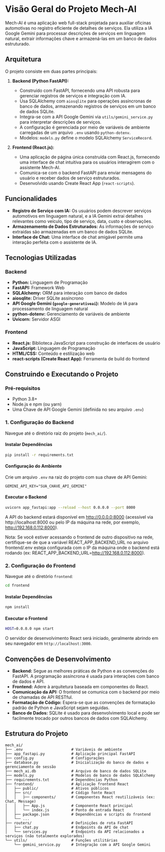 # Visão Geral do Projeto Mech-AI

Mech-AI é uma aplicação web full-stack projetada para auxiliar oficinas automotivas no registro eficiente de detalhes de serviços. Ela utiliza a IA Google Gemini para processar descrições de serviços em linguagem natural, extrair informações chave e armazená-las em um banco de dados estruturado.

## Arquitetura

O projeto consiste em duas partes principais:

1.  **Backend (Python FastAPI):**
    *   Construído com FastAPI, fornecendo uma API robusta para gerenciar registros de serviços e integração com IA.
    *   Usa SQLAlchemy com `aiosqlite` para operações assíncronas de banco de dados, armazenando registros de serviços em um banco de dados SQLite.
    *   Integra-se com a API Google Gemini via `utils/gemini_service.py` para interpretar descrições de serviços.
    *   A configuração é gerenciada por meio de variáveis de ambiente carregadas de um arquivo `.env` usando `python-dotenv`.
    *   Modelos: `models.py` define o modelo SQLAlchemy `ServiceRecord`.

2.  **Frontend (React.js):**
    *   Uma aplicação de página única construída com React.js, fornecendo uma interface de chat intuitiva para os usuários interagirem com o assistente Mech-AI.
    *   Comunica-se com o backend FastAPI para enviar mensagens do usuário e receber dados de serviço estruturados.
    *   Desenvolvido usando Create React App (`react-scripts`).

## Funcionalidades

*   **Registro de Serviço com IA:** Os usuários podem descrever serviços automotivos em linguagem natural, e a IA Gemini extrai detalhes relevantes como veículo, tipo de serviço, data, custo e observações.
*   **Armazenamento de Dados Estruturados:** As informações de serviço extraídas são armazenadas em um banco de dados SQLite.
*   **Interface de Chat:** Uma interface de chat amigável permite uma interação perfeita com o assistente de IA.

## Tecnologias Utilizadas

### Backend

*   **Python:** Linguagem de Programação
*   **FastAPI:** Framework Web
*   **SQLAlchemy:** ORM para interação com banco de dados
*   **aiosqlite:** Driver SQLite assíncrono
*   **API Google Gemini (`google-generativeai`):** Modelo de IA para processamento de linguagem natural
*   **python-dotenv:** Gerenciamento de variáveis de ambiente
*   **Uvicorn:** Servidor ASGI

### Frontend

*   **React.js:** Biblioteca JavaScript para construção de interfaces de usuário
*   **JavaScript:** Linguagem de Programação
*   **HTML/CSS:** Conteúdo e estilização web
*   **react-scripts (Create React App):** Ferramenta de build do frontend

## Construindo e Executando o Projeto

### Pré-requisitos

*   Python 3.8+
*   Node.js e npm (ou yarn)
*   Uma Chave de API Google Gemini (definida no seu arquivo `.env`)

### 1. Configuração do Backend

Navegue até o diretório raiz do projeto (`mech_ai/`).

#### Instalar Dependências

```bash
pip install -r requirements.txt
```

#### Configuração do Ambiente

Crie um arquivo `.env` na raiz do projeto com sua chave de API Gemini:

```
GEMINI_API_KEY="SUA_CHAVE_API_GEMINI"
```

#### Executar o Backend

```bash
uvicorn app_fastapi:app --reload --host 0.0.0.0 --port 8000
```

A API do backend estará disponível em http://0.0.0.0:8000 (acessível via http://localhost:8000 ou pelo IP da máquina na rede, por exemplo, http://192.168.0.112:8000).

Nota: Se você estiver acessando o frontend de outro dispositivo na rede, certifique-se de que a variável REACT_APP_BACKEND_URL no arquivo frontend/.env esteja configurada com o IP da máquina onde o backend está rodando (ex: REACT_APP_BACKEND_URL=http://192.168.0.112:8000).
### 2. Configuração do Frontend

Navegue até o diretório `frontend`:

```bash
cd frontend
```

#### Instalar Dependências

```bash
npm install
```

#### Executar o Frontend

```bash
HOST=0.0.0.0 npm start
```

O servidor de desenvolvimento React será iniciado, geralmente abrindo em seu navegador em `http://localhost:3000`.

## Convenções de Desenvolvimento

*   **Backend:** Segue as melhores práticas de Python e as convenções do FastAPI. A programação assíncrona é usada para interações com banco de dados e API.
*   **Frontend:** Adere à arquitetura baseada em componentes do React.
*   **Comunicação da API:** O frontend se comunica com o backend por meio de chamadas de API RESTful.
*   **Formatação de Código:** Espera-se que as convenções de formatação padrão de Python e JavaScript sejam seguidas.
*   **Banco de Dados:** SQLite é usado para desenvolvimento local e pode ser facilmente trocado por outros bancos de dados com SQLAlchemy.

## Estrutura do Projeto

```
mech_ai/
├── .env                      # Variáveis de ambiente
├── app_fastapi.py            # Aplicação principal FastAPI
├── config.py                 # Configurações
├── database.py               # Inicialização do banco de dados e gerenciamento de sessão
├── mech_ai.db                # Arquivo de banco de dados SQLite
├── models.py                 # Modelos de banco de dados SQLAlchemy
├── requirements.txt          # Dependências Python
├── frontend/                 # Aplicação frontend React
│   ├── public/               # Ativos públicos
│   ├── src/                  # Código fonte React
│   │   ├── components/       # Componentes React reutilizáveis (ex: Chat, Message)
│   │   ├── App.js            # Componente React principal
│   │   └── index.js          # Ponto de entrada React
│   ├── package.json          # Dependências e scripts do frontend
│   └── ...
├── routers/                  # Definições de rota FastAPI
│   ├── chat.py               # Endpoints da API de chat
│   └── services.py           # Endpoints da API relacionados a serviços (não totalmente explorados)
└── utils/                    # Funções utilitárias
    └── gemini_service.py     # Integração com a API Google Gemini
```
